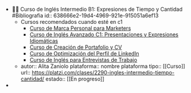 - 👨‍🏫 Curso de Inglés Intermedio B1: Expresiones de Tiempo y Cantidad #Bibliografia
  id:: 638666e2-19d4-4969-921e-915051a6ef13
	- Cursos recomendados cuando esté en c1
		- [Curso de Marca Personal para Marketers](https://platzi.com/cursos/marca-personal-marketing/)
		- [Curso de Inglés Avanzado C1: Presentaciones y Expresiones Idiomáticas](https://platzi.com/cursos/expresiones-idiomaticas/)
		- [Curso de Creación de Portafolio y CV](https://platzi.com/cursos/portafolios/)
		- [Curso de Optimización del Perfil de LinkedIn](https://platzi.com/cursos/optimizacion-perfil-linkedin/)
		- [Curso de Inglés para Entrevistas de Trabajo](https://platzi.com/cursos/entrevistas-ingles/)
	- autor:: Alita Zaniolo
	  plataforma:: nombre plataforma
	  tipo:: [[Curso]]
	  url:: https://platzi.com/clases/2290-ingles-intermedio-tiempo-cantidad/
	  estado:: [[En progreso]]
-